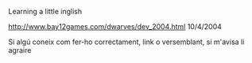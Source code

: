 Learning a little inglish

http://www.bay12games.com/dwarves/dev_2004.html
10/4/2004



Si algú coneix com fer-ho correctament, link o versemblant, si m'avisa li agraire
